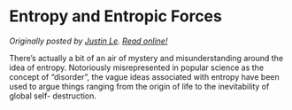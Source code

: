 Entropy and Entropic Forces
===========================

*Originally posted by [Justin Le](http://home.jle0.com:4111/).  [Read online!](http://home.jle0.com:4111/entry/entropy-and-entropic-forces.html)*

There’s actually a bit of an air of mystery and misunderstanding around the idea of entropy.
Notoriously misrepresented in popular science as the concept of “disorder”, the vague ideas
associated with entropy have been used to argue things ranging from the origin of life to the
inevitability of global self- destruction.
